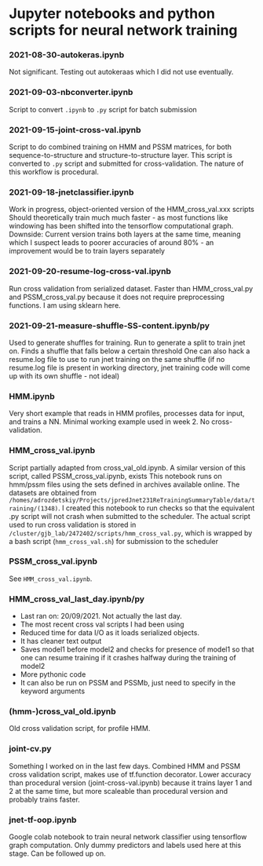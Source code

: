 # Jupyter notebooks and python scripts for neural network training

### 2021-08-30-autokeras.ipynb
Not significant. Testing out autokeraas which I did not use eventually.

### 2021-09-03-nbconverter.ipynb
Script to convert `.ipynb` to `.py` script for batch submission 

### 2021-09-15-joint-cross-val.ipynb
Script to do combined training on HMM and PSSM matrices, for both sequence-to-structure and structure-to-structure layer. This script is converted to `.py` script and submitted for cross-validation.
The nature of this workflow is procedural.

### 2021-09-18-jnetclassifier.ipynb
Work in progress, object-oriented version of the HMM_cross_val.xxx scripts
Should theoretically train much much faster - as most functions like windowing has been shifted into the tensorflow computational graph.
Downside:
Current version trains both layers at the same time, meaning which I suspect leads to poorer accuracies of around 80% - an improvement would be to train layers separately


### 2021-09-20-resume-log-cross-val.ipynb
Run cross validation from serialized dataset. Faster than HMM_cross_val.py and PSSM_cross_val.py because it does not require preprocessing functions. I am using sklearn here.

### 2021-09-21-measure-shuffle-SS-content.ipynb/py
Used to generate shuffles for training. Run to generate a split to train jnet on.
Finds a shuffle that falls below a certain threshold
One can also hack a resume.log file to use to run jnet training on the same shuffle (if no resume.log file is present in working directory, jnet training code will come up with its own shuffle - not ideal)

### HMM.ipynb
Very short example that reads in HMM profiles, processes data for input, and trains a NN. Minimal working example used in week 2. No cross-validation.

### HMM_cross_val.ipynb
Script partially adapted from cross_val_old.ipynb. A similar version of this script, called PSSM_cross_val.ipynb, exists
This notebook runs on hmm/pssm files using the sets defined in archives available online. The datasets are obtained from `/homes/adrozdetskiy/Projects/jpredJnet231ReTrainingSummaryTable/data/training/(1348)`. I created this notebook to run checks so that the equivalent .py script will not crash when submitted to the scheduler. The actual script used to run cross validation is stored in `/cluster/gjb_lab/2472402/scripts/hmm_cross_val.py`, which is wrapped by a bash script (`hmm_cross_val.sh`) for submission to the scheduler

### PSSM_cross_val.ipynb
See `HMM_cross_val.ipynb`.

### HMM_cross_val_last_day.ipynb/py
* Last ran on: 20/09/2021. Not actually the last day. 
* The most recent cross val scripts I had been using
* Reduced time for data I/O as it loads serialized objects.
* It has cleaner text output
* Saves model1 before model2 and checks for presence of model1 so that one can resume training if it crashes halfway during the training of model2
* More pythonic code
* It can also be run on PSSM and PSSMb, just need to specify in the keyword arguments

### (hmm-)cross_val_old.ipynb
Old cross validation script, for profile HMM.

### joint-cv.py
Something I worked on in the last few days.
Combined HMM and PSSM cross validation script, makes use of tf.function decorator. Lower accuracy than procedural version (joint-cross-val.ipynb) because it trains layer 1 and 2 at the same time, but more scaleable than procedural version and probably trains faster.

### jnet-tf-oop.ipynb
Google colab notebook to train neural network classifier using tensorflow graph computation. Only dummy predictors and labels used here at this stage. Can be followed up on.


